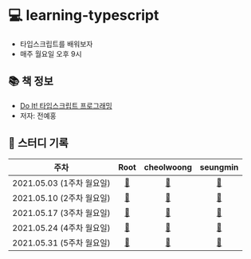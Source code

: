 # 💻 learning-typescript

- 타입스크립트를 배워보자
- 매주 월요일 오후 9시

## 📚 책 정보
- [Do It! 타입스크립트 프로그래밍](http://www.kyobobook.co.kr/product/detailViewKor.laf?ejkGb=KOR&mallGb=KOR&barcode=9791163031482&orderClick=LEa&Kc=)
- 저자: 전예홍

## 📝 스터디 기록

|주차|Root|cheolwoong|seungmin|
|:------:|:---:|:---:|:---:|
|2021.05.03 (1주차 월요일)|[:link:](https://github.com/Fortuna-Study/learning-typescript/tree/main/week_1)|[:link:](https://github.com/Fortuna-Study/learning-typescript/tree/main/week_1/cheolwoong)|[:link:](https://github.com/Fortuna-Study/learning-typescript/tree/main/week_1/seungmin)|
|2021.05.10 (2주차 월요일)|[:link:](https://github.com/Fortuna-Study/learning-typescript/tree/main/week_2)|[:link:](https://github.com/Fortuna-Study/learning-typescript/tree/main/week_2/cheolwoong)|[:link:](https://github.com/Fortuna-Study/learning-typescript/tree/main/week_2/seungmin)|
|2021.05.17 (3주차 월요일)|[:link:](https://github.com/Fortuna-Study/learning-typescript/tree/main/week_3)|[:link:](https://github.com/Fortuna-Study/learning-typescript/tree/main/week_3/cheolwoong)|[:link:](https://github.com/Fortuna-Study/learning-typescript/tree/main/week_3/seungmin)|
|2021.05.24 (4주차 월요일)|[:link:](https://github.com/Fortuna-Study/learning-typescript/tree/main/week_4)|[:link:](https://github.com/Fortuna-Study/learning-typescript/tree/main/week_4/cheolwoong)|[:link:](https://github.com/Fortuna-Study/learning-typescript/tree/main/week_4/seungmin)|
|2021.05.31 (5주차 월요일)|[:link:](https://github.com/Fortuna-Study/learning-typescript/tree/main/week_5)|[:link:](https://github.com/Fortuna-Study/learning-typescript/tree/main/week_5/cheolwoong)|[:link:](https://github.com/Fortuna-Study/learning-typescript/tree/main/week_5/seungmin)|

